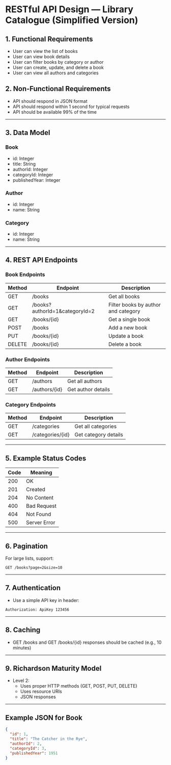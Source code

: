 # RESTful API Design — Library Catalogue (Simplified Version)

## 1. Functional Requirements
- User can view the list of books
- User can view book details
- User can filter books by category or author
- User can create, update, and delete a book
- User can view all authors and categories

## 2. Non-Functional Requirements
- API should respond in JSON format
- API should respond within 1 second for typical requests
- API should be available 99% of the time

---

## 3. Data Model

### Book
- id: Integer
- title: String
- authorId: Integer
- categoryId: Integer
- publishedYear: Integer

### Author
- id: Integer
- name: String

### Category
- id: Integer
- name: String

---

## 4. REST API Endpoints

### Book Endpoints
| Method | Endpoint | Description |
|--------|----------|-------------|
| GET | /books | Get all books |
| GET | /books?authorId=1&categoryId=2 | Filter books by author and category |
| GET | /books/{id} | Get a single book |
| POST | /books | Add a new book |
| PUT | /books/{id} | Update a book |
| DELETE | /books/{id} | Delete a book |

### Author Endpoints
| Method | Endpoint | Description |
|--------|----------|-------------|
| GET | /authors | Get all authors |
| GET | /authors/{id} | Get author details |

### Category Endpoints
| Method | Endpoint | Description |
|--------|----------|-------------|
| GET | /categories | Get all categories |
| GET | /categories/{id} | Get category details |

---

## 5. Example Status Codes
| Code | Meaning |
|------|---------|
| 200 | OK |
| 201 | Created |
| 204 | No Content |
| 400 | Bad Request |
| 404 | Not Found |
| 500 | Server Error |

---

## 6. Pagination
For large lists, support:
```
GET /books?page=2&size=10
```

---

## 7. Authentication
- Use a simple API key in header:
```
Authorization: ApiKey 123456
```

---

## 8. Caching
- GET /books and GET /books/{id} responses should be cached (e.g., 10 minutes)

---

## 9. Richardson Maturity Model
- Level 2:
    - Uses proper HTTP methods (GET, POST, PUT, DELETE)
    - Uses resource URIs
    - JSON responses

---

## Example JSON for Book
```json
{
  "id": 1,
  "title": "The Catcher in the Rye",
  "authorId": 2,
  "categoryId": 3,
  "publishedYear": 1951
}
```
